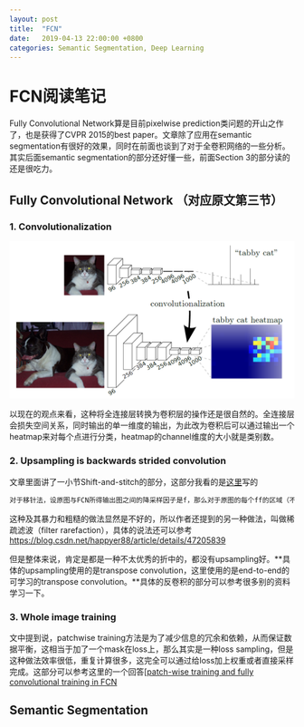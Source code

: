 ```yaml
---
layout: post
title:  "FCN"
date:   2019-04-13 22:00:00 +0800
categories: Semantic Segmentation, Deep Learning
---
```


# FCN阅读笔记

Fully Convolutional Network算是目前pixelwise prediction类问题的开山之作了，也是获得了CVPR 2015的best paper。文章除了应用在semantic segmentation有很好的效果，同时在前面也谈到了对于全卷积网络的一些分析。其实后面semantic segmentation的部分还好懂一些，前面Section 3的部分读的还是很吃力。

## Fully Convolutional Network （对应原文第三节）

### 1. Convolutionalization

![1555213365403](/images/fcn/1555213365403.png)

以现在的观点来看，这种将全连接层转换为卷积层的操作还是很自然的。全连接层会损失空间关系，同时输出的单一维度的输出，为此改为卷积后可以通过输出一个heatmap来对每个点进行分类，heatmap的channel维度的大小就是类别数。

### 2. Upsampling is backwards strided convolution

文章里面讲了一小节Shift-and-stitch的部分，这部分我看的是[这里](https://zhuanlan.zhihu.com/p/37618638)写的

```tex
对于移针法，设原图与FCN所得输出图之间的降采样因子是f，那么对于原图的每个ff的区域（不重叠），“shift the input x pixels to the right and y pixels down for every (x,y) ,0 < x,y < f." 把这个ff区域对应的output作为此时区域中心点像素对应的output，这样就对每个ff的区域得到了f^2个output，也就是每个像素都能对应一个output，所以成为了dense prediction。
```

这种及其暴力和粗糙的做法显然是不好的，所以作者还提到的另一种做法，叫做稀疏滤波（filter rarefaction），具体的说法还可以参考[<https://blog.csdn.net/happyer88/article/details/47205839>](<https://blog.csdn.net/happyer88/article/details/47205839>)

但是整体来说，肯定是都是一种不太优秀的折中的，都没有upsampling好。**具体的upsampling使用的是transpose convolution，这里使用的是end-to-end的可学习的transpose convolution。**具体的反卷积的部分可以参考很多别的资料学习一下。

### 3. Whole image training

文中提到说，patchwise training方法是为了减少信息的冗余和依赖，从而保证数据平衡，这相当于加了一个mask在loss上，那么其实是一种loss sampling，但是这种做法效率很低，重复计算很多，这完全可以通过给loss加上权重或者直接采样完成。这部分可以参考这里的一个回答[[patch-wise training and fully convolutional training in FCN](<https://stackoverflow.com/questions/42636685/patch-wise-training-and-fully-convolutional-training-in-fcn>)



## Semantic Segmentation

